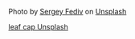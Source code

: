 Photo by <a href="https://unsplash.com/@sergeymf?utm_source=unsplash&utm_medium=referral&utm_content=creditCopyText">Sergey Fediv</a> on <a href="https://unsplash.com/s/photos/cap?utm_source=unsplash&utm_medium=referral&utm_content=creditCopyText">Unsplash</a>

<a href="https://unsplash.com/photos/xKNl_VQIEso">leaf cap Unsplash</a>